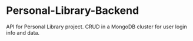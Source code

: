 # Personal-Library-Backend

API for Personal Library project. CRUD in a MongoDB cluster for user login info and data. 
